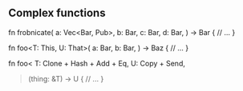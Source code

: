 ## Complex functions
fn frobnicate(
    a: Vec<Bar, Pub>, b: Bar,
    c: Bar, d: Bar,
) -> Bar {
    // ...
}

fn foo<T: This, U: That>(
    a: Bar,
    b: Bar,
) -> Baz {
    // ...
}

fn foo<
    T: Clone + Hash + Add + Eq,
    U: Copy + Send,
>(thing: &T) -> U {
    // ...
}
